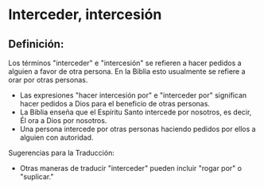 # Interceder, intercesión

## Definición: 

Los términos "interceder" e "intercesión" se refieren a hacer pedidos a alguien a favor de otra persona. En la Biblia esto usualmente se refiere a orar por otras personas.

* Las expresiones "hacer intercesión por" e "interceder por" significan hacer pedidos a Dios para el beneficio de otras personas.
* La Biblia enseña que el Espíritu Santo intercede por nosotros, es decir, Él ora a Dios por nosotros.
* Una persona intercede por otras personas haciendo pedidos por ellos a alguien con autoridad.

Sugerencias para la Traducción:

* Otras maneras de traducir "interceder" pueden incluir "rogar por" o "suplicar."

